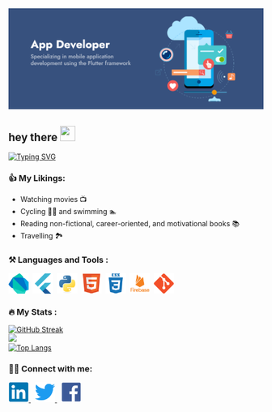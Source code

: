 <!-- Banner -->
<img src = "https://raw.githubusercontent.com/subarnaPdl/subarnaPdl/main/cover%20image.png">

## hey there <img src="https://media.giphy.com/media/hvRJCLFzcasrR4ia7z/giphy.gif" width="30px" height="30px">

[![Typing SVG](https://readme-typing-svg.herokuapp.com?color=%2336BCF7&width=500&lines=I'm+a+Flutter+App+Developer+from+Nepal+📱🇳🇵+;Studying+Bsc.CSIT+at+Patan+Multiple+Campus+📖✍️;I've+over+2+years+of+flutter+experience+👦)](https://git.io/typing-svg)


### 👍️ My Likings:
* Watching movies 📺️
* Cycling 🚴‍♀️ and swimming 🏊
* Reading non-fictional, career-oriented, and motivational books 📚️
* Travelling 🏞️


### ⚒️ Languages and Tools :
<div>
  <img src="https://github.com/devicons/devicon/blob/master/icons/dart/dart-original.svg" title="Dart" alt="Dart" width="40" height="40"/>&nbsp;
  <img src="https://github.com/devicons/devicon/blob/master/icons/flutter/flutter-original.svg" title="Flutter" alt="FLutter" width="40" height="40"/>&nbsp;
  <img src = "https://github.com/devicons/devicon/blob/master/icons/python/python-original.svg" title = "Python" alt="Python" width="40" height="40"/>&nbsp;
  <img src="https://github.com/devicons/devicon/blob/master/icons/html5/html5-original.svg" title="HTML5" alt="HTML" width="40" height="40"/>&nbsp;
  <img src="https://github.com/devicons/devicon/blob/master/icons/css3/css3-plain-wordmark.svg"  title="CSS3" alt="CSS" width="40" height="40"/>&nbsp;
  <img src="https://github.com/devicons/devicon/blob/master/icons/firebase/firebase-plain-wordmark.svg" title="Firebase" alt="Firebase" width="40" height="40"/>&nbsp;
  <img src="https://github.com/devicons/devicon/blob/master/icons/git/git-original.svg" title="Git" alt="Git" width="40" height="40"/>
</div>


### 🔥 My Stats :
[![GitHub Streak](http://github-readme-streak-stats.herokuapp.com?user=subarnaPdl&show_icons=true&layout=compact&theme=vision-friendly-dark)](https://git.io/streak-stats)
<br>
![](https://github-readme-stats.vercel.app/api?username=subarnaPdl&show_icons=true&layout=compact&theme=vision-friendly-dark)
<br>
[![Top Langs](https://github-readme-stats.vercel.app/api/top-langs/?username=subarnaPdl&hide=Jupyter%20Notebook&layout=compact&theme=vision-friendly-dark)](https://github.com/anuraghazra/github-readme-stats)


### 👨‍💻 Connect with me:
<div id="badges">
  <a href="https://www.linkedin.com/in/subarnapdl/">
    <img src="https://github.com/devicons/devicon/blob/master/icons/linkedin/linkedin-original.svg" title="LinkedIn" alt="LinkedIn" width="40" height="40"/>
  </a>
  &nbsp;
  <a href="https://twitter.com/subarnaPdl/">
    <img src="https://github.com/devicons/devicon/blob/master/icons/twitter/twitter-original.svg" title="Twitter" alt="Twitter" width="40" height="40"/>
  </a>
  &nbsp;
    <a href="https://www.facebook.com/subarna.poudel.77/">
    <img src="https://github.com/devicons/devicon/blob/master/icons/facebook/facebook-original.svg" title="Facebook" alt="Twitter" width="40" height="40"/>
  </a>
</div>
<br>
